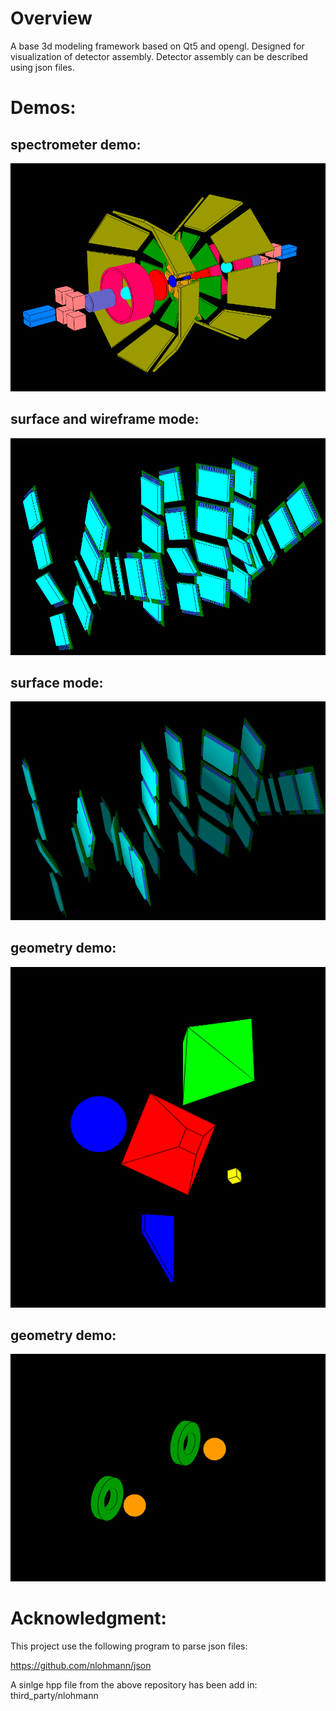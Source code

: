 # Overview
A base 3d modeling framework based on Qt5 and opengl.
Designed for visualization of detector assembly.
Detector assembly can be described using json files.

# Demos:
## spectrometer demo:
![Screenshot](https://github.com/xbai0624/base_3d_modeling/blob/master/demo/spectrometer.png?raw=true)

## surface and wireframe mode:
![Screenshot](https://github.com/xbai0624/base_3d_modeling/blob/master/demo/surface_wire_frame_mode.png?raw=true)

## surface mode:
![alt text](https://github.com/xbai0624/base_3d_modeling/blob/master/demo/demo.png?raw=true)

## geometry demo:
![Screenshot](https://github.com/xbai0624/base_3d_modeling/blob/master/demo/ball_cube_trapezoid.png?raw=true)

## geometry demo:
![Screenshot](https://github.com/xbai0624/base_3d_modeling/blob/master/demo/demo_ball_tube.png?raw=true)


# Acknowledgment:
This project use the following program to parse json files:

https://github.com/nlohmann/json

A sinlge hpp file from the above repository has been add in: third_party/nlohmann

